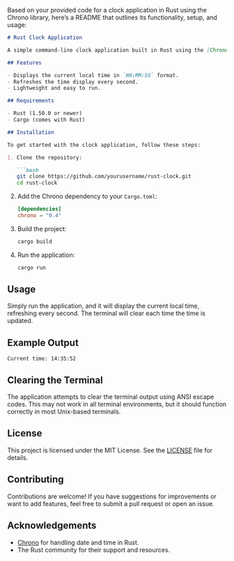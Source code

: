 Based on your provided code for a clock application in Rust using the Chrono library, here’s a README that outlines its functionality, setup, and usage:

```markdown
# Rust Clock Application

A simple command-line clock application built in Rust using the [Chrono](https://crates.io/crates/chrono) library. This program continuously displays the current local time, refreshing every second.

## Features

- Displays the current local time in `HH:MM:SS` format.
- Refreshes the time display every second.
- Lightweight and easy to run.

## Requirements

- Rust (1.50.0 or newer)
- Cargo (comes with Rust)

## Installation

To get started with the clock application, follow these steps:

1. Clone the repository:

   ```bash
   git clone https://github.com/yourusername/rust-clock.git
   cd rust-clock
   ```

2. Add the Chrono dependency to your `Cargo.toml`:

   ```toml
   [dependencies]
   chrono = "0.4"
   ```

3. Build the project:

   ```bash
   cargo build
   ```

4. Run the application:

   ```bash
   cargo run
   ```

## Usage

Simply run the application, and it will display the current local time, refreshing every second. The terminal will clear each time the time is updated.

## Example Output

```
Current time: 14:35:52
```

## Clearing the Terminal

The application attempts to clear the terminal output using ANSI escape codes. This may not work in all terminal environments, but it should function correctly in most Unix-based terminals.

## License

This project is licensed under the MIT License. See the [LICENSE](LICENSE) file for details.

## Contributing

Contributions are welcome! If you have suggestions for improvements or want to add features, feel free to submit a pull request or open an issue.

## Acknowledgements

- [Chrono](https://crates.io/crates/chrono) for handling date and time in Rust.
- The Rust community for their support and resources.
